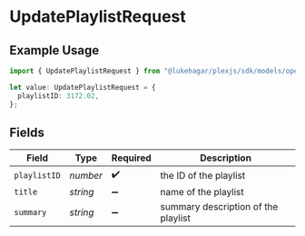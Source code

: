# UpdatePlaylistRequest

## Example Usage

```typescript
import { UpdatePlaylistRequest } from "@lukehagar/plexjs/sdk/models/operations";

let value: UpdatePlaylistRequest = {
  playlistID: 3172.02,
};
```

## Fields

| Field                               | Type                                | Required                            | Description                         |
| ----------------------------------- | ----------------------------------- | ----------------------------------- | ----------------------------------- |
| `playlistID`                        | *number*                            | :heavy_check_mark:                  | the ID of the playlist              |
| `title`                             | *string*                            | :heavy_minus_sign:                  | name of the playlist                |
| `summary`                           | *string*                            | :heavy_minus_sign:                  | summary description of the playlist |